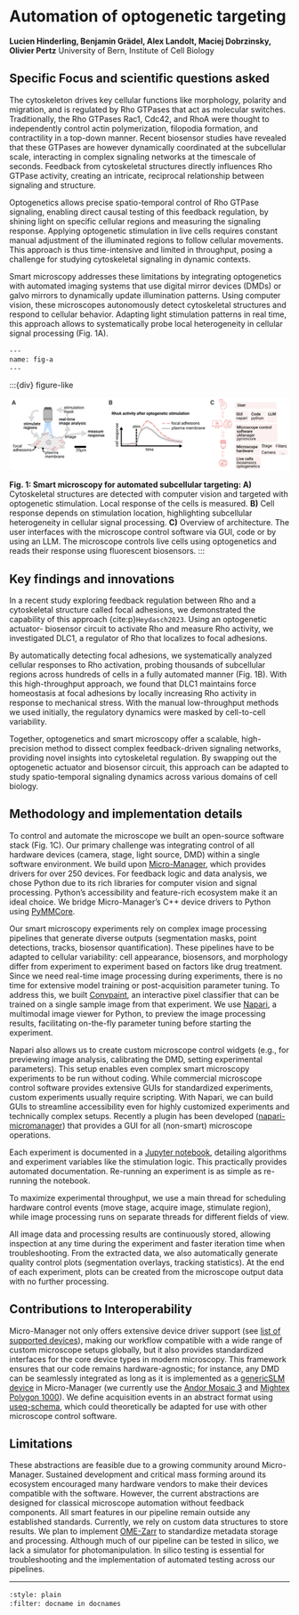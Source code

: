 #  Automation of optogenetic targeting
**Lucien Hinderling, Benjamin Grädel, Alex Landolt, Maciej Dobrzinsky, Olivier Pertz** 
University of Bern, Institute of Cell Biology

## Specific Focus and scientific questions asked
The cytoskeleton drives key cellular functions like morphology, polarity and migration, and is regulated by Rho GTPases that act as molecular switches.  Traditionally, the Rho GTPases Rac1, Cdc42, and RhoA were thought to independently control actin polymerization, filopodia formation, and contractility in a top-down manner. Recent biosensor studies have revealed that these GTPases are however dynamically coordinated at the subcellular scale, interacting in complex signaling networks at the timescale of seconds. Feedback from cytoskeletal structures directly influences Rho GTPase activity, creating an intricate, reciprocal relationship between signaling and structure.

Optogenetics allows precise spatio-temporal control of Rho GTPase signaling, enabling direct causal testing of this feedback regulation, by shining light on specific cellular regions and measuring the signaling response. Applying optogenetic stimulation in live cells requires constant manual adjustment of the illuminated regions to follow cellular movements. This approach is thus time-intensive and limited in throughput, posing a challenge for studying cytoskeletal signaling in dynamic contexts.

Smart microscopy addresses these limitations by integrating optogenetics with automated imaging systems that use digital mirror devices (DMDs) or galvo mirrors to dynamically update illumination patterns. Using computer vision, these microscopes autonomously detect cytoskeletal structures and respond to cellular behavior. Adapting light stimulation patterns in real time, this approach allows to systematically probe local heterogeneity in cellular signal processing (Fig. 1A). 

```{figure} ./unibe/fig_01.png
---
name: fig-a
---

```

:::{div} figure-like

![UNIBE RTM](./unibe/fig_01.png)

**Fig. 1: Smart microscopy for automated subcellular targeting: A)** Cytoskeletal structures are detected with computer vision and targeted with optogenetic stimulation. Local response of the cells is measured. **B)** Cell response depends on stimulation location, highlighting subcellular heterogeneity in cellular signal processing. **C)** Overview of architecture. The user interfaces with the microscope control software via GUI, code or by using an LLM. The microscope controls live cells using optogenetics and reads their response using fluorescent biosensors.
:::

## Key findings and innovations 
In a recent study exploring feedback regulation between Rho and a cytoskeletal structure called focal adhesions, we demonstrated the capability of this approach {cite:p}`Heydasch2023`. Using an optogenetic actuator- biosensor circuit to activate Rho and measure Rho activity, we investigated DLC1, a regulator of Rho that localizes to focal adhesions. 

By automatically detecting focal adhesions, we systematically analyzed cellular responses to Rho activation, probing thousands of subcellular regions across hundreds of cells in a fully automated manner (Fig. 1B). With this high-throughput approach, we found that DLC1 maintains force homeostasis at focal adhesions by locally increasing Rho activity in response to mechanical stress. With the manual low-throughput methods we used initially, the regulatory dynamics were masked by cell-to-cell variability. 

Together, optogenetics and smart microscopy offer a scalable, high-precision method to dissect complex feedback-driven signaling networks, providing novel insights into cytoskeletal regulation. By swapping out the optogenetic actuator and biosensor circuit, this approach can be adapted to study spatio-temporal signaling dynamics across various domains of cell biology.

## Methodology and implementation details
To control and automate the microscope we built an open-source software stack (Fig. 1C).  Our primary challenge was integrating control of all hardware devices (camera, stage, light source, DMD) within a single software environment. We build upon [Micro-Manager](https://micro-manager.org), which provides drivers for over 250 devices. For feedback logic and data analysis, we chose Python due to its rich libraries for computer vision and signal processing. Python’s accessibility and feature-rich ecosystem make it an ideal choice. We bridge Micro-Manager’s C++ device drivers to Python using [PyMMCore](https://github.com/micro-manager/pymmcore).

Our smart microscopy experiments rely on complex image processing pipelines that generate diverse outputs (segmentation masks, point detections, tracks, biosensor quantification). These pipelines have to be adapted to cellular variability: cell appearance, biosensors, and morphology differ from experiment to experiment based on factors like drug treatment. Since we need real-time image processing during experiments, there is no time for extensive model training or post-acquisition parameter tuning. To address this, we built [Convpaint](https://github.com/guiwitz/napari-convpaint), an interactive pixel classifier that can be trained on a single sample image from that experiment. We use [Napari](https://github.com/guiwitz/napari-convpaint), a multimodal image viewer for Python, to preview the image processing results, facilitating on-the-fly parameter tuning before starting the experiment. 

Napari also allows us to create custom microscope control widgets (e.g., for previewing image analysis, calibrating the DMD, setting experimental parameters). This setup enables even complex smart microscopy experiments to be run without coding. While commercial microscope control software provides extensive GUIs for standardized experiments, custom experiments usually require scripting. With Napari, we can build GUIs to streamline accessibility even for highly customized experiments and technically complex setups. Recently a plugin has been developed ([napari-micromanager](https://github.com/pymmcore-plus/napari-micromanager])) that provides a GUI for all (non-smart) microscope operations.

Each experiment is documented in a [Jupyter notebook](https://jupyter.org), detailing algorithms and experiment variables like the stimulation logic. This practically provides automated documentation. Re-running an experiment is as simple as re-running the notebook.

To maximize experimental throughput, we use a main thread for scheduling hardware control events (move stage, acquire image, stimulate region), while image processing runs on separate threads for different fields of view.

All image data and processing results are continuously stored, allowing inspection at any time during the experiment and faster iteration time when troubleshooting. From the extracted data,  we also automatically generate quality control plots (segmentation overlays, tracking statistics). At the end of each experiment, plots can be created from the microscope output data with no further processing.


## Contributions to Interoperability
Micro-Manager not only offers extensive device driver support (see [list of supported devices](https://micro-manager.org/Device_Support)), making our workflow compatible with a wide range of custom microscope setups globally, but it also provides standardized interfaces for the core device types in modern microscopy. This framework ensures that our code remains hardware-agnostic; for instance, any DMD can be seamlessly integrated as long as it is implemented as a [genericSLM device](https://micro-manager.org/GenericSLM) in Micro-Manager (we currently use the [Andor Mosaic 3](https://micro-manager.org/Mosaic3) and [Mightex Polygon 1000](https://micro-manager.org/MightexPolygon)).
We define acquisition events in an abstract format using [useq-schema](https://pymmcore-plus.github.io/useq-schema/), which could theoretically be adapted for use with other microscope control software.

## Limitations
These abstractions are feasible due to a growing community around Micro-Manager. Sustained development and critical mass forming around its ecosystem encouraged many hardware vendors to make their devices compatible with the software. However, the current abstractions are designed for classical microscope automation without feedback components. All smart features in our pipeline remain outside any established standards.
Currently, we rely on custom data structures to store results. We plan to implement [OME-Zarr](https://ngff.openmicroscopy.org/latest/) to standardize metadata storage and processing.
Although much of our pipeline can be tested in silico, we lack a simulator for photomanipulation. In silico testing is essential for troubleshooting and the implementation of automated testing across our pipelines.


----

```{bibliography}
:style: plain
:filter: docname in docnames
```